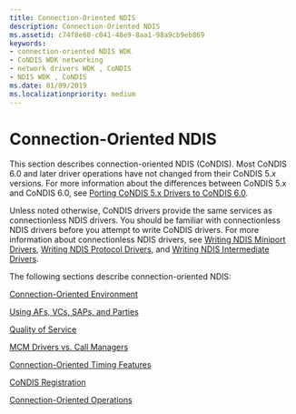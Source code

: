 ```yaml
---
title: Connection-Oriented NDIS
description: Connection-Oriented NDIS
ms.assetid: c74f8e60-c041-48e9-8aa1-98a9cb9eb869
keywords:
- connection-oriented NDIS WDK
- CoNDIS WDK networking
- network drivers WDK , CoNDIS
- NDIS WDK , CoNDIS
ms.date: 01/09/2019
ms.localizationpriority: medium
---
```


# Connection-Oriented NDIS





This section describes connection-oriented NDIS (CoNDIS). Most CoNDIS 6.0 and later driver operations have not changed from their CoNDIS 5.*x* versions. For more information about the differences between CoNDIS 5.x and CoNDIS 6.0, see [Porting CoNDIS 5.x Drivers to CoNDIS 6.0](https://docs.microsoft.com/previous-versions/windows/hardware/network/porting-a-condis-5-x-driver-to-condis-6-0).

Unless noted otherwise, CoNDIS drivers provide the same services as connectionless NDIS drivers. You should be familiar with connectionless NDIS drivers before you attempt to write CoNDIS drivers. For more information about connectionless NDIS drivers, see [Writing NDIS Miniport Drivers](writing-ndis-miniport-drivers.md), [Writing NDIS Protocol Drivers](writing-ndis-protocol-drivers.md), and [Writing NDIS Intermediate Drivers](writing-ndis-intermediate-drivers.md).

The following sections describe connection-oriented NDIS:

[Connection-Oriented Environment](connection-oriented-environment.md)

[Using AFs, VCs, SAPs, and Parties](using-afs--vcs--saps--and-parties.md)

[Quality of Service](quality-of-service.md)

[MCM Drivers vs. Call Managers](mcm-drivers-vs--call-managers.md)

[Connection-Oriented Timing Features](connection-oriented-timing-features.md)

[CoNDIS Registration](condis-registration.md)

[Connection-Oriented Operations](connection-oriented-operations.md)

 

 





